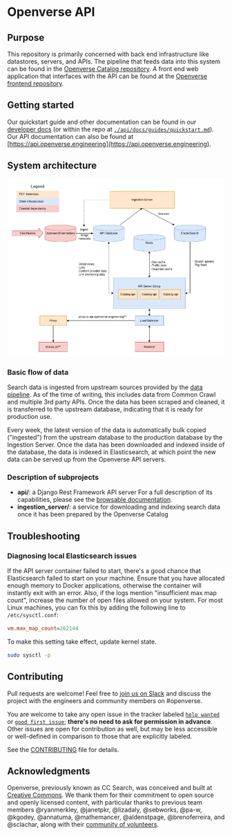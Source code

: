 # Openverse API

## Purpose

This repository is primarily concerned with back end infrastructure like datastores, servers, and APIs. The pipeline that feeds data into this system can be found in the [Openverse Catalog repository](https://github.com/WordPress/openverse-catalog). A front end web application that interfaces with the API can be found at the [Openverse frontend repository](https://github.com/WordPress/openverse-frontend).

## Getting started

Our quickstart guide and other documentation can be found in our [developer docs](https://wordpress.github.io/openverse-api/guides/quickstart.html) (or within the repo at [`./api/docs/guides/quickstart.md`](./api/docs/guides/quickstart.md)).
Our API documentation can also be found at [https://api.openverse.engineering](https://api.openverse.engineering).

## System architecture

![System architecture](readme_assets/system_diagram/system_architecture.png)

### Basic flow of data

Search data is ingested from upstream sources provided by the [data pipeline](https://github.com/WordPress/openverse-catalog). As of the time of writing, this includes data from Common Crawl and multiple 3rd party APIs. Once the data has been scraped and cleaned, it is transferred to the upstream database, indicating that it is ready for production use.

Every week, the latest version of the data is automatically bulk copied ("ingested") from the upstream database to the production database by the Ingestion Server. Once the data has been downloaded and indexed inside of the database, the data is indexed in Elasticsearch, at which point the new data can be served up from the Openverse API servers.

### Description of subprojects

- **api/**: a Django Rest Framework API server
  For a full description of its capabilities, please see the [browsable documentation](https://api.openverse.engineering).
- **ingestion_server/**: a service for downloading and indexing search data once it has been prepared by the Openverse Catalog

## Troubleshooting

### Diagnosing local Elasticsearch issues

If the API server container failed to start, there's a good chance that Elasticsearch failed to start on your machine. Ensure that you have allocated enough memory to Docker applications, otherwise the container will instantly exit with an error. Also, if the logs mention "insufficient max map count", increase the number of open files allowed on your system. For most Linux machines, you can fix this by adding the following line to `/etc/sysctl.conf`:
```ini
vm.max_map_count=262144
```

To make this setting take effect, update kernel state.
```bash
sudo sysctl -p
```

## Contributing

Pull requests are welcome! Feel free to [join us on Slack](https://make.wordpress.org/chat/) and discuss the project with the engineers and community members on #openverse.

You are welcome to take any open issue in the tracker labeled [`help wanted`](https://github.com/WordPress/openverse-api/labels/help%20wanted) or [`good first issue`](https://github.com/WordPress/openverse-api/labels/good%20first%20issue); **there's no need to ask for permission in advance**. Other issues are open for contribution as well, but may be less accessible or well-defined in comparison to those that are explicitly labeled.

See the [CONTRIBUTING](CONTRIBUTING.md) file for details.

## Acknowledgments

Openverse, previously known as CC Search, was conceived and built at [Creative Commons](https://creativecommons.org). We thank them for their commitment to open source and openly licensed content, with particular thanks to previous team members @ryanmerkley, @janetpkr, @lizadaly, @sebworks, @pa-w, @kgodey, @annatuma, @mathemancer, @aldenstpage, @brenoferreira, and @sclachar, along with their [community of volunteers](https://opensource.creativecommons.org/community/community-team/).
